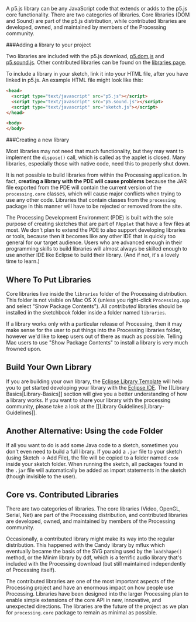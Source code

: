 A p5.js library can be any JavaScript code that extends or adds to the p5.js core functionality. There are two categories of libraries. Core libraries (DOM and Sound) are part of the p5.js distribution, while contributed libraries are developed, owned, and maintained by members of the Processing community.

###Adding a library to your project

Two libraries are included with the p5.js download, [p5.dom.js](http://localhost/p5js.org/site/reference/#/libraries/dom) and [p5.sound.js](http://localhost/p5js.org/site/reference/#/libraries/sound). Other contributed libraries can be found on the [libraries page](http://p5js.org/libraries/). 

To include a library in your sketch, link it into your HTML file, after you have linked in p5.js. An example HTML file might look like this:
```html
<head>
  <script type="text/javascript" src="p5.js"></script>
  <script type="text/javascript" src="p5.sound.js"></script>
  <script type="text/javascript" src="sketch.js"></script>
</head>

<body>
</body>
```

###Creating a new library

Most libraries may not need that much functionality, but they may want to implement the `dispose()` call, which is called as the applet is closed. Many libraries, especially those with native code, need this to properly shut down.

It is not possible to build libraries from within the Processing application. In fact, **creating a library with the PDE will cause problems** because the JAR file exported from the PDE will contain the current version of the `processing.core` classes, which will cause major conflicts when trying to use any other code. Libraries that contain classes from the `processing` package in this manner will have to be rejected or removed from the site.

The Processing Development Environment (PDE) is built with the sole purpose of creating sketches that are part of `PApplet` that have a few files at most. We don't plan to extend the PDE to also support developing libraries or tools, because then it becomes like any other IDE that is quickly too general for our target audience. Users who are advanced enough in their programming skills to build libraries will almost always be skilled enough to use another IDE like Eclipse to build their library. (And if not, it's a lovely time to learn.)


## Where To Put Libraries

Core libraries live inside the `libraries` folder of the Processing distribution. This folder is not visible on Mac OS X (unless you right-click `Processing.app` and select "Show Package Contents"). All _contributed_ libraries should be installed in the sketchbook folder inside a folder named `libraries`.

If a library works only with a particular release of Processing, then it may make sense for the user to put things into the Processing libraries folder, however we'd like to keep users out of there as much as possible. Telling Mac users to use "Show Package Contents" to install a library is very much frowned upon.


## Build Your Own Library

If you are building your own library, the [Eclipse Library Template](https://github.com/processing/processing-templates/wiki/Eclipse-Library-Template) will help you to get started developing your library with the [Eclipse IDE](http://eclipse.org). The [[Library Basics|Library-Basics]] section will give you a better understanding of how a library works. If you want to share your library with the processing community, please take a look at the [[Library Guidelines|Library-Guidelines]].


## Another Alternative: Using the `code` Folder

If all you want to do is add some Java code to a sketch, sometimes you don't even need to build a full library. If you add a `.jar` file to your sketch (using Sketch → Add File), the file will be copied to a folder named `code` inside your sketch folder. When running the sketch, all packages found in the `.jar` file will automatically be added as import statements in the sketch (though invisible to the user).


## Core vs. Contributed Libraries

There are two categories of libraries. The core libraries (Video, OpenGL, Serial, Net) are part of the Processing distribution, and contributed libraries are developed, owned, and maintained by members of the Processing community.

Occasionally, a contributed library might make its way into the regular distribution. This happened with the Candy library by mflux which eventually became the basis of the SVG parsing used by the `loadShape()` method, or the Minim library by ddf, which is a terrific audio library that's included with the Processing download (but still maintained independently of Processing itself).

The contributed libraries are one of the most important aspects of the Processing project and have an enormous impact on how people use Processing. Libraries have been designed into the larger Processing plan to enable simple extensions of the core API in new, innovative, and unexpected directions. The libraries are the future of the project as we plan for `processing.core` package to remain as minimal as possible. 
